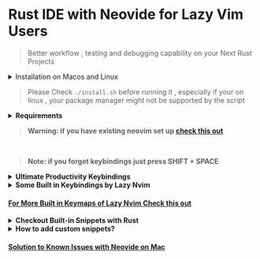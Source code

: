 # Rust IDE with Neovide for Lazy Vim Users

> Better workflow , testing and debugging capability on your Next Rust Projects


<details>
  <summary>Installation on Macos and Linux</summary>

```sh
git clone https://github.com/codeitlikemiley/nvim
mv nvim ~/.config
cd nvim ~/.config/nvim
chmod +x ./install.sh
```

</details>

> Please Check `./install.sh` before running it , especially if your on linux , your package manager might not be supported by the script

<details>
<summary>
<strong> Requirements<strong>
</summary>

Must Have Installed, check the link on how to install it

- [Brew](https://brew.sh)

- [Rust](https://www.rust-lang.org/tools/install)

- [Neovim](https://neovim.io)

- [Nerd Font](https://www.nerdfonts.com) Optional

- [Neovide](https://neovide.dev)

- [Cargo Nexttest](https://nexte.st)

- [Git](https://git-scm.com/book/en/v2/Getting-Started-The-Command-Line) and [Lazy Git](https://github.com/jesseduffield/lazygit#installation)

</details>

> Warning: if you have existing neovim set up [check this out](https://www.lazyvim.org/installation)

<br>

> Note: if you forget keybindings just press SHIFT + SPACE

<details>
<summary>
 <strong> Ultimate Productivity Keybindings </strong>
</summary>
<br>

### <strong>Show All Keymaps</strong>


<kbd>SHIFT</kbd>+<kbd>SPACE</kbd> === `List and Search All Keymaps`

Note: For Mac <kbd>CMD</kbd> for Windows/Linux replace it with <kbd>ALT</kbd> for different keymaps it is listed below

### <strong>Testing:</strong>

<kbd>F1</kbd> === `RustRunnables`

<kbd>F3</kbd> === `RustDebuggables`

<kbd>F4</kbd> === `Toggle Test Summary`

<kbd>F5</kbd> === `Reload Workspace`

<kbd>F11</kbd> === `Run Cargo Watch`


-- Mac Only

<kbd>CMD</kbd> + <kbd>R</kbd> === `Rust Cargo Run under cursor (mac)`

<kbd>CMD</kbd> + <kbd>T</kbd> === `Run Test Under Cursor (mac)`

<kbd>CMD</kbd> + <kbd>X</kbd> === `Debug Test Under Cursor (mac)`

<kbd>CMD</kbd> + <kbd>W</kbd> === `Cargo Bin Runner (mac)`


> This would list all commands in your `.cargo/bin` , and you can `pick` and `run` commands


-- Windows/Linux Only

<kbd>OPT</kbd> + <kbd>R</kbd> === `Rust Run (windows/linux)`

<kbd>OPT</kbd> + <kbd>SHIFT</kbd> + <kbd>R</kbd> === `Cargo Run Under Cursor (windows/linux)`

<kbd>CMD</kbd> + <kbd>T</kbd> === `Run Test Under Cursor (windows/linux)`

<kbd>OPT</kbd> + <kbd>Z</kbd> === `Debug Test Under Cursor (windows/linux)`


### <strong>Debugging:</strong>

<kbd>CMD</kbd> + `backtick` === `Toggle Debugger UI`



<kbd>CMD</kbd> + <kbd>F1</kbd> === `Step Over`

<kbd>CMD</kbd> + <kbd>F2</kbd> === `Step Into`

<kbd>CMD</kbd> + <kbd>F3</kbd> === `Step Out`

<kbd>CMD</kbd> + <kbd>F4</kbd> === `Continue`

<kbd>CMD</kbd> + <kbd>i</kbd> === `Rust Toggle Inlay Hints`

-- Mac Only
<kbd>CMD</kbd> + <kbd>D</kbd> === `Toggle Breakpoint (mac)`

-- Windows/Linux Only
<kbd>OPT</kbd> + <kbd>X</kbd> === `Toggle Breakpoint (windows/linux)`

### <strong>File Editing</strong>

<kbd>F2</kbd> === `Rename`

<kbd>CMD</kbd> + <kbd>S</kbd> === `Save`

<kbd>CMD</kbd> + <kbd>V</kbd> === `Paste`

<kbd>CMD</kbd> + <kbd>Y</kbd> === `Redo`

<kbd>CMD</kbd> + <kbd>Z</kbd> === `Undo`

<kbd>CMD</kbd> + <kbd>.</kbd> === `Code Actions`

<kbd>CMD</kbd> + <kbd>M</kbd> === `Expand Rust Macro`

<kbd>CMD</kbd> + <kbd>slash</kbd> === `Comment Selected Lines on Visual / Normal Mode`

<kbd>slash</kbd> + <kbd>slash</kbd> === `Comment Line`


> Note: this is for MacOS users only

<kbd>OPT</kbd> + <kbd>J,K</kbd> === `Move Line Up and Down`

### <strong> Navigation</strong>

> Note: You need to Rebind CMD + Q to use Smart Quit (optional) , defaults to Quit `Neovide`

<kbd>CMD</kbd> + <kbd>Q</kbd> === `Quit All`

<kbd>CMD</kbd> + <kbd>N</kbd> === `New Tab`

<kbd>CMD</kbd> + <kbd>[1-9]</kbd> === `Switch Tab [1-9]`

<kbd>CMD</kbd> + <kbd>B</kbd> === `Toggle Sidebar`

<kbd>CMD</kbd> + <kbd>Y</kbd> === `RustParentModule`

## <strong>Telescope</strong>

<kbd>OPT</kbd> + <kbd>D</kbd> === `Document Diagnostics`

<kbd>OPT</kbd> +<kbd>SHIFT</kbd> + <kbd>D</kbd> === `Workspace Diagnostics`

<kbd>CMD</kbd> + <kbd>F</kbd> === `Find Everything on Workspace`

<kbd>OPT</kbd> + <kbd>F</kbd> === `Find on Files (CWD)`

<kbd>CMD</kbd> + <kbd>G</kbd> === `Open Lazy Git`

<kbd>OPT</kbd> + <kbd>G</kbd> === `Diff File History`

<kbd>CMD</kbd> + <kbd>O</kbd> === `Go to Symbols on Workspace`

<kbd>OPT</kbd> + <kbd>O</kbd> === `Go to Symbols on Current Open File`

<kbd>CMD</kbd> + <kbd>P</kbd> === `Open Files on Current Working Directory`

<kbd>CTRL</kbd> + <kbd>R</kbd> === `Recent Files`

<kbd>OPT</kbd> + <kbd>R</kbd> === `Recent (CWD)`


### <strong>Rust Leader Commands</strong>

> Note: Leader Key is <kbd>space</kbd>

| Key                           | Description                   | Mode  |
|-------------------------------|-------------------------------|-------|
| <code>&lt;leader&gt;rt</code> | Run Test Under Cursor         | **n** |
| <code>&lt;leader&gt;rb</code> | Run All Cargo Bin Commands    | **n** |
| <code>&lt;leader&gt;rr</code> | Rust Runnables                | **n** |
| <code>&lt;leader&gt;rl</code> | List Test Summary             | **n** |
| <code>&lt;leader&gt;rd</code> | Rust Debuggables              | **n** |
| <code>&lt;leader&gt;rn</code> | Smart Cargo Run Under Cursor  | **n** |
| <code>&lt;leader&gt;rm</code> | Rust Expand Macro             | **n** |
| <code>&lt;leader&gt;rh</code> | Rust Disable Inlay Hints      | **n** |
| <code>&lt;leader&gt;rH</code> | Rust Enable Inlay Hints       | **n** |
| <code>&lt;leader&gt;ru</code> | Toggle Debug UI               | **n** |
| <code>&lt;leader&gt;rs</code> | Rust Standalone Server        | **n** |
| <code>&lt;leader&gt;rw</code> | Rust Cargo Watch              | **n** |
| <code>&lt;leader&gt;rv</code> | Reload Vim Configuration      | **n** |
| <code>&lt;leader&gt;dS</code> | Delete Swap Files             | **n** |

<hr>

</details>

<details>
<summary>
Some Built in Keybindings by Lazy Nvim
</summary>

## <strong>LSP</strong>

<kbd>leader</kbd> + <kbd>uf</kbd> === `Toggle Formatting`

| Key                           | Description            | Mode         |
| ----------------------------- | ---------------------- | ------------ |
| <code>gd</code>               | Goto Definition        | **n**        |
| <code>gr</code>               | References             | **n**        |
| <code>gD</code>               | Goto Declaration       | **n**        |
| <code>gI</code>               | Goto Implementation    | **n**        |
| <code>gy</code>               | Goto T[y]pe Definition | **n**        |
| <code>K</code>                | Hover                  | **n**        |
| <code>]d</code>               | Next Diagnostic        | **n**        |
| <code>[d</code>               | Prev Diagnostic        | **n**        |
| <code>]e</code>               | Next Error             | **n**        |
| <code>[e</code>               | Prev Error             | **n**        |
| <code>]w</code>               | Next Warning           | **n**        |
| <code>[w</code>               | Prev Warning           | **n**        |
| <code>&lt;leader&gt;cf</code> | Format Document        | **n**        |
| <code>&lt;leader&gt;ca</code> | Code Action            | **n**, **v** |
| <code>&lt;leader&gt;cA</code> | Source Action          | **n**        |
| <code>&lt;leader&gt;cr</code> | Rename                 | **n**        |

### <strong>Jumping Around</strong>

> Note: usage is press eg. <strong>f / F</strong> then the character to search eg: <strong>a</strong> then press <strong>any highligted 1 char<strong> to jump into

<kbd>f</kbd> === `Jump to Char Forward`

<kbd>F</kbd> === `Jump to Char Backward`


> Note: you can use <strong>n</strong> to search forward and <strong>N</strong> to search backward

<kbd>/</kbd> === `Search for Characters`

<kbd>gw</kbd> === `Search Word under cursor`

</details>

#### [For More Built in Keymaps of Lazy Nvim Check this out](https://www.lazyvim.org/keymaps)




<details>

<summary>Checkout Built-in Snippets with Rust</summary>
  <a href="https://github.com/rafamadriz/friendly-snippets/blob/main/snippets/rust/rust.json">Click here to view the snippets</a>

### A
- allow
- assert
- assert_eq

### B
- bench

### C
- cfg
- cfg_attr
- cfg!
- column
- concat
- concat_idents
- const

### D
- deny
- debug_assert
- debug_assert_eq
- derive

### E
- env
- extern-crate
- extern-fn
- extern-mod
- else
- enum
- Err

### F
- file
- format
- format_args
- fn
- for

### I
- include
- include_bytes
- include_str
- if-let
- if
- impl-trait
- impl
- inline-fn

### L
- line
- loop
- let

### M
- macro_use
- module_path
- main
- match
- mod
- mod-block
- macro_rules

### N
- no_std
- no_core

### O
- option_env
- Ok

### P
- panic
- print
- println
- pfn

### R
- repr

### S
- stringify
- static
- Some
- struct-tuple
- struct-unit
- struct

### T
- thread_local
- try
- test
- trait
- type

### U
- unimplemented
- unreachable

### V
- vec

### W
- write
- writeln
- while-let
- while

</details>


<details>

<summary><strong>How to add custom snippets?</strong></summary>

1. Create a file in `~/.config/nvim/snippets/rust.snippets`

`mkdir -pv ~/.config/nvim/snippets && touch ~/.config/nvim/snippets/rust.snippets`

2. Edit `~/.config/nvim/lua/plugins/snip.lua`

```lua
dependencies = {
    "rafamadriz/friendly-snippets",
    config = function()
      require("luasnip.loaders.from_vscode").load({
        include = { "rust" },
        -- Uncomment paths
        paths = {
         "~/.config/nvim/snippets"
        },
      })
    end,
  },
```

3. Add your custom snippets in `~/.config/nvim/snippets/rust.snippets`

Note: Format should be the same as vscode snippets eg. [built-in-rust-snippets](https://github.com/L3MON4D3/LuaSnip/blob/master/DOC.md#vs-code)

As a reference on the structure of these snippet libraries, see friendly-snippets.

We support a small extension: snippets can contain LuaSnip-specific options in the luasnip-table:

```json
"example1": {
	"prefix": "options",
	"body": [
		"whoa! :O"
	],
	"luasnip": {
		"priority": 2000,
		"autotrigger": true,
		"wordTrig": false
	}
}
```

Files with the extension jsonc will be parsed as jsonc, json with comments, while *.json are parsed with a regular json parser, where comments are disallowed. (the json-parser is a bit faster, so don't default to jsonc if it's not necessary).

Example:

`~/.config/nvim/my_snippets/package.json`:

```json
{
	"name": "example-snippets",
	"contributes": {
		"snippets": [
			{
				"language": [
					"all"
				],
				"path": "./snippets/all.json"
			},
			{
				"language": [
					"lua"
				],
				"path": "./lua.json"
			}
		]
	}
}
```


`~/.config/nvim/my_snippets/snippets/all.json:`

```json
{
	"snip1": {
		"prefix": "all1",
		"body": [
			"expands? jumps? $1 $2 !"
		]
	},
	"snip2": {
		"prefix": "all2",
		"body": [
			"multi $1",
			"line $2",
			"snippet$0"
		]
	}
}
```

`~/.config/nvim/my_snippets/lua.json`:

```json
{
	"snip1": {
		"prefix": "lua",
		"body": [
			"lualualua"
		]
	}
}
````

This collection can be loaded with any of

-- don't pass any arguments, luasnip will find the collection because it is (probably) in rtp.

```lua
require("luasnip.loaders.from_vscode").lazy_load()
```

-- specify the full path...

```
 uarequire("luasnip.loaders.from_vscode").lazy_load({paths = "~/.config/nvim/my_snippets"})
```
-- or relative to the directory of $MYVIMRC

```lua
require("luasnip.loaders.from_vscode").load({paths = "./my_snippets"})
````
Standalone

</details>


#### [Solution to Known Issues with Neovide on Mac](https://github.com/neovide/neovide/discussions/1984)
